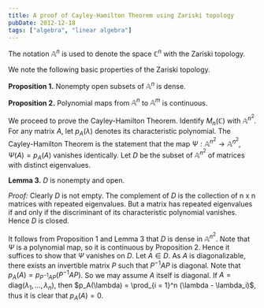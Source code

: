 ```yaml
---
title: A proof of Cayley-Hamilton Theorem using Zariski topology
pubDate: 2012-12-18
tags: ["algebra", "linear algebra"]
---
```


The notation $\mathbb{A}^n$ is used to denote the space $\mathbb{C}^n$ with the Zariski topology.

We note the following basic properties of the Zariski topology.

**Proposition 1.** Nonempty open subsets of $\mathbb{A}^n$ is dense.

**Proposition 2.** Polynomial maps from $\mathbb{A}^n$ to $\mathbb{A}^m$ is continuous.

We proceed to prove the Cayley-Hamilton Theorem. Identify $M_n(\mathbb{C})$ with $\mathbb{A}^{n^2}$. For any matrix $A$, let $p_A(\lambda)$ denotes its characteristic polynomial. The Cayley-Hamilton Theorem is the statement that the map $\Psi: \mathbb{A}^{n^2} \rightarrow \mathbb{A}^{n^2}$, $\Psi(A) = p_A(A)$ vanishes identically. Let $D$ be the subset of $\mathbb{A}^{n^2}$ of matrices with distinct eigenvalues.

**Lemma 3.** $D$ is nonempty and open.

_Proof:_ Clearly $D$ is not empty. The complement of $D$ is the collection of n x n matrices with repeated eigenvalues. But a matrix has repeated eigenvalues if and only if the discriminant of its characteristic polynomial vanishes. Hence $D$ is closed.

It follows from Proposition 1 and Lemma 3 that $D$ is dense in $\mathbb{A}^{n^2}$. Note that $\Psi$ is a polynomial map, so it is continuous by Proposition 2. Hence it suffices to show that $\Psi$ vanishes on $D$. Let $A \in D$. As $A$ is diagonalizable, there exists an invertible matrix $P$ such that $P^{-1}AP$ is diagonal. Note that $p_A(A) = p_{P^{-1}AP}(P^{-1}AP)$. So we may assume $A$ itself is diagonal. If $A = \mathrm{diag}(\lambda_1, \ldots, \lambda_n)$, then $p_A(\lambda) = \prod_{i = 1}^n (\lambda - \lambda_i)$, thus it is clear that $p_A(A) = 0$.